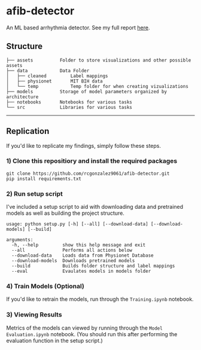 # afib-detector
An ML based arrhythmia  detector. See my full report [here](https://rcgonzalez9061.github.io/afib-detection-blog/).

## Structure
```
├── assets          Folder to store visualizations and other possible assets
├── data            Data Folder
│   ├── cleaned         Label mappings
│   ├── physionet       MIT BIH data
│   └── temp            Temp folder for when creating vizualizations
├── models          Storage of model parameters organized by architecture
├── notebooks       Notebooks for various tasks
└── src             Libraries for various tasks
```

---
## Replication
If you'd like to replicate my findings, simply follow these steps.

### 1) Clone this repositiory and install the required packages

```
git clone https://github.com/rcgonzalez9061/afib-detector.git
pip install requirements.txt
```

### 2) Run setup script
I've included a setup script to aid with downloading data and pretrained models as well as building the project structure.

```
usage: python setup.py [-h] [--all] [--download-data] [--download-models] [--build]

arguments:
  -h, --help         show this help message and exit
  --all              Performs all actions below
  --download-data    Loads data from Physionet Database
  --download-models  Downloads pretrained models
  --build            Builds folder structure and label mappings 
  --eval             Evaulates models in models folder
```
  
### 4) Train Models (Optional)
If you'd like to retrain the models, run through the `Training.ipynb` notebook.

### 3) Viewing Results
Metrics of the models can viewed by running through the `Model Evaluation.ipynb` notebook. (You should run this after performing the evaluation function in the setup script.)
